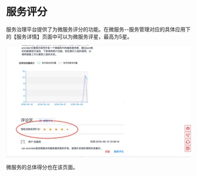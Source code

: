# 服务评分

服务治理平台提供了为微服务评分的功能。在微服务--服务管理对应的具体应用下的【服务详情】页面中可以为微服务评星，最高为5星。

![](images/grade.png "服务评分")

微服务的总体得分也在该页面。
